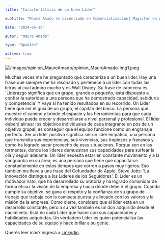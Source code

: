 ```yaml
---
title: "Características de un buen Líder"

subtitle: "Mauro Amado es Licenciado en Comercialización| Magister en Agronegocios| Socio Gerente de Amadia S.R.L. y Miembro de El Club del Manager."

date: "2024-06-15"

autor: "Mauro Amado"

type: "Opinión"

active: true
---
```


![/images/opinion_MauroAmado/opinion_MauroAmado-img1.jpeg](/images/opinion_MauroAmado/opinion_MauroAmado-img1.jpeg "Opinión del Manager")

Muchas veces me he preguntado qué caracteriza a un buen líder. Hay una frase que siempre me ha resonado y pertenece a un líder con todas las letras al cual admiro mucho y es Walt Disney.
Su frase de cabecera es ´Liderazgo significa que un grupo, grande o pequeño, está dispuesto a confiar la autoridad a una persona que ha demostrado capacidad, sabiduría y competencia´
Y vaya si ha tenido resultados en su recorrido. Un Líder tiene que ser el guía de un grupo, el capitán del barco. La persona que muestre el camino y brinde el espacio y las herramientas para que cada individuo pueda crecer y desarrollarse a nivel personal y profesional.
El líder deberá alinear los objetivos individuales de cada integrante en pos de un objetivo grupal; es conseguir que el equipo funcione como un engranaje perfecto.
Ser un líder positivo significa ser un líder empático, una persona que transmita sus experiencias, sus vivencias, sus tropiezos y fracasos y como ha logrado sacar provecho de esas situaciones. Porque son en las tormentas, donde los líderes demuestran sus capacidades para surfear la ola y seguir adelante.
Un líder necesita estar en constante movimiento y a la vanguardia en su área; es una persona que tiene que capacitarse constantemente en estos tiempos que corren a pasos muy ligeros.
Eso también me lleva a una frase del Cofundador de Apple, Steve Jobs: 'La innovación distingue a los Líderes de los Seguidores'.
El Líder es un motivador nato, que ha desarrollado su oratoria y ha logrado comunicar de forma eficaz la visión de la empresa y hacia dónde debe ir el grupo.
Cuando cumple su objetivo, se gana el respeto y la confianza de su grupo de trabajo que trabaja con la camiseta puesta y alineado con los valores y la misión de la empresa.
Como cierre, considero que el líder está en un desarrollo constante, pero a su vez también es un don adquirido desde el nacimiento.
Está en cada Líder que hacer con sus capacidades y habilidades adquiridas.
Un verdadero Líder es quien potencializa las capacidades de su equipo y hace brillar a su gente.

Querés leer más? ingresá a [Linkedin](https://www.linkedin.com/pulse/caracter%C3%ADsticas-de-un-buen-l%C3%ADder-el-club-del-manager-etjmf/?trackingId=8UZUXn0v9Ljb5bHOl3YyzQ%3D%3D).
